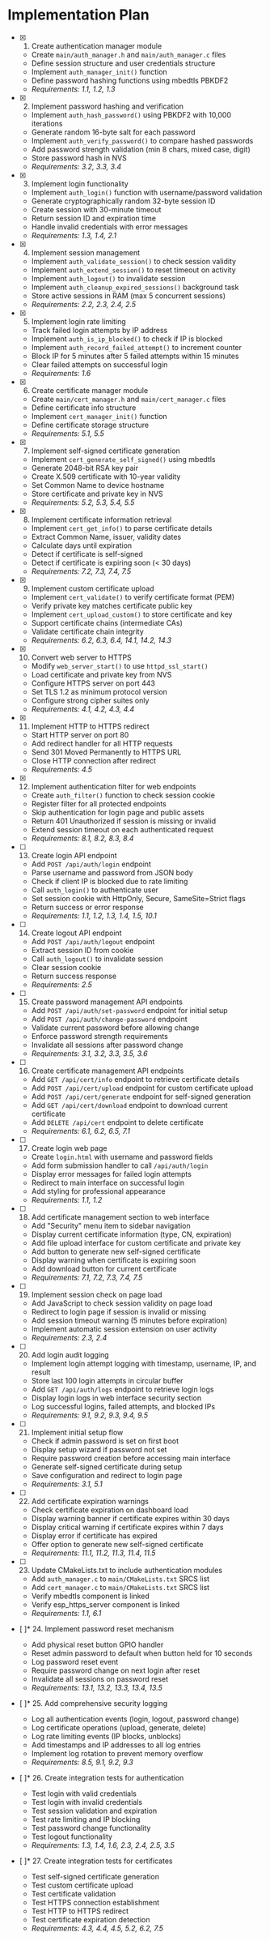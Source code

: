 # Implementation Plan

- [x] 1. Create authentication manager module





  - Create `main/auth_manager.h` and `main/auth_manager.c` files
  - Define session structure and user credentials structure
  - Implement `auth_manager_init()` function
  - Define password hashing functions using mbedtls PBKDF2
  - _Requirements: 1.1, 1.2, 1.3_

- [x] 2. Implement password hashing and verification





  - Implement `auth_hash_password()` using PBKDF2 with 10,000 iterations
  - Generate random 16-byte salt for each password
  - Implement `auth_verify_password()` to compare hashed passwords
  - Add password strength validation (min 8 chars, mixed case, digit)
  - Store password hash in NVS
  - _Requirements: 3.2, 3.3, 3.4_

- [x] 3. Implement login functionality





  - Implement `auth_login()` function with username/password validation
  - Generate cryptographically random 32-byte session ID
  - Create session with 30-minute timeout
  - Return session ID and expiration time
  - Handle invalid credentials with error messages
  - _Requirements: 1.3, 1.4, 2.1_

- [x] 4. Implement session management





  - Implement `auth_validate_session()` to check session validity
  - Implement `auth_extend_session()` to reset timeout on activity
  - Implement `auth_logout()` to invalidate session
  - Implement `auth_cleanup_expired_sessions()` background task
  - Store active sessions in RAM (max 5 concurrent sessions)
  - _Requirements: 2.2, 2.3, 2.4, 2.5_

- [x] 5. Implement login rate limiting





  - Track failed login attempts by IP address
  - Implement `auth_is_ip_blocked()` to check if IP is blocked
  - Implement `auth_record_failed_attempt()` to increment counter
  - Block IP for 5 minutes after 5 failed attempts within 15 minutes
  - Clear failed attempts on successful login
  - _Requirements: 1.6_

- [x] 6. Create certificate manager module





  - Create `main/cert_manager.h` and `main/cert_manager.c` files
  - Define certificate info structure
  - Implement `cert_manager_init()` function
  - Define certificate storage structure
  - _Requirements: 5.1, 5.5_

- [x] 7. Implement self-signed certificate generation





  - Implement `cert_generate_self_signed()` using mbedtls
  - Generate 2048-bit RSA key pair
  - Create X.509 certificate with 10-year validity
  - Set Common Name to device hostname
  - Store certificate and private key in NVS
  - _Requirements: 5.2, 5.3, 5.4, 5.5_

- [x] 8. Implement certificate information retrieval





  - Implement `cert_get_info()` to parse certificate details
  - Extract Common Name, issuer, validity dates
  - Calculate days until expiration
  - Detect if certificate is self-signed
  - Detect if certificate is expiring soon (< 30 days)
  - _Requirements: 7.2, 7.3, 7.4, 7.5_

- [x] 9. Implement custom certificate upload






  - Implement `cert_validate()` to verify certificate format (PEM)
  - Verify private key matches certificate public key
  - Implement `cert_upload_custom()` to store certificate and key
  - Support certificate chains (intermediate CAs)
  - Validate certificate chain integrity
  - _Requirements: 6.2, 6.3, 6.4, 14.1, 14.2, 14.3_

- [x] 10. Convert web server to HTTPS





  - Modify `web_server_start()` to use `httpd_ssl_start()`
  - Load certificate and private key from NVS
  - Configure HTTPS server on port 443
  - Set TLS 1.2 as minimum protocol version
  - Configure strong cipher suites only
  - _Requirements: 4.1, 4.2, 4.3, 4.4_

- [x] 11. Implement HTTP to HTTPS redirect





  - Start HTTP server on port 80
  - Add redirect handler for all HTTP requests
  - Send 301 Moved Permanently to HTTPS URL
  - Close HTTP connection after redirect
  - _Requirements: 4.5_

- [x] 12. Implement authentication filter for web endpoints





  - Create `auth_filter()` function to check session cookie
  - Register filter for all protected endpoints
  - Skip authentication for login page and public assets
  - Return 401 Unauthorized if session is missing or invalid
  - Extend session timeout on each authenticated request
  - _Requirements: 8.1, 8.2, 8.3, 8.4_

- [ ] 13. Create login API endpoint
  - Add `POST /api/auth/login` endpoint
  - Parse username and password from JSON body
  - Check if client IP is blocked due to rate limiting
  - Call `auth_login()` to authenticate user
  - Set session cookie with HttpOnly, Secure, SameSite=Strict flags
  - Return success or error response
  - _Requirements: 1.1, 1.2, 1.3, 1.4, 1.5, 10.1_

- [ ] 14. Create logout API endpoint
  - Add `POST /api/auth/logout` endpoint
  - Extract session ID from cookie
  - Call `auth_logout()` to invalidate session
  - Clear session cookie
  - Return success response
  - _Requirements: 2.5_

- [ ] 15. Create password management API endpoints
  - Add `POST /api/auth/set-password` endpoint for initial setup
  - Add `POST /api/auth/change-password` endpoint
  - Validate current password before allowing change
  - Enforce password strength requirements
  - Invalidate all sessions after password change
  - _Requirements: 3.1, 3.2, 3.3, 3.5, 3.6_

- [ ] 16. Create certificate management API endpoints
  - Add `GET /api/cert/info` endpoint to retrieve certificate details
  - Add `POST /api/cert/upload` endpoint for custom certificate upload
  - Add `POST /api/cert/generate` endpoint for self-signed generation
  - Add `GET /api/cert/download` endpoint to download current certificate
  - Add `DELETE /api/cert` endpoint to delete certificate
  - _Requirements: 6.1, 6.2, 6.5, 7.1_

- [ ] 17. Create login web page
  - Create `login.html` with username and password fields
  - Add form submission handler to call `/api/auth/login`
  - Display error messages for failed login attempts
  - Redirect to main interface on successful login
  - Add styling for professional appearance
  - _Requirements: 1.1, 1.2_

- [ ] 18. Add certificate management section to web interface
  - Add "Security" menu item to sidebar navigation
  - Display current certificate information (type, CN, expiration)
  - Add file upload interface for custom certificate and private key
  - Add button to generate new self-signed certificate
  - Display warning when certificate is expiring soon
  - Add download button for current certificate
  - _Requirements: 7.1, 7.2, 7.3, 7.4, 7.5_

- [ ] 19. Implement session check on page load
  - Add JavaScript to check session validity on page load
  - Redirect to login page if session is invalid or missing
  - Add session timeout warning (5 minutes before expiration)
  - Implement automatic session extension on user activity
  - _Requirements: 2.3, 2.4_

- [ ] 20. Add login audit logging
  - Implement login attempt logging with timestamp, username, IP, and result
  - Store last 100 login attempts in circular buffer
  - Add `GET /api/auth/logs` endpoint to retrieve login logs
  - Display login logs in web interface security section
  - Log successful logins, failed attempts, and blocked IPs
  - _Requirements: 9.1, 9.2, 9.3, 9.4, 9.5_

- [ ] 21. Implement initial setup flow
  - Check if admin password is set on first boot
  - Display setup wizard if password not set
  - Require password creation before accessing main interface
  - Generate self-signed certificate during setup
  - Save configuration and redirect to login page
  - _Requirements: 3.1, 5.1_

- [ ] 22. Add certificate expiration warnings
  - Check certificate expiration on dashboard load
  - Display warning banner if certificate expires within 30 days
  - Display critical warning if certificate expires within 7 days
  - Display error if certificate has expired
  - Offer option to generate new self-signed certificate
  - _Requirements: 11.1, 11.2, 11.3, 11.4, 11.5_

- [ ] 23. Update CMakeLists.txt to include authentication modules
  - Add `auth_manager.c` to `main/CMakeLists.txt` SRCS list
  - Add `cert_manager.c` to `main/CMakeLists.txt` SRCS list
  - Verify mbedtls component is linked
  - Verify esp_https_server component is linked
  - _Requirements: 1.1, 6.1_

- [ ]* 24. Implement password reset mechanism
  - Add physical reset button GPIO handler
  - Reset admin password to default when button held for 10 seconds
  - Log password reset event
  - Require password change on next login after reset
  - Invalidate all sessions on password reset
  - _Requirements: 13.1, 13.2, 13.3, 13.4, 13.5_

- [ ]* 25. Add comprehensive security logging
  - Log all authentication events (login, logout, password change)
  - Log certificate operations (upload, generate, delete)
  - Log rate limiting events (IP blocks, unblocks)
  - Add timestamps and IP addresses to all log entries
  - Implement log rotation to prevent memory overflow
  - _Requirements: 8.5, 9.1, 9.2, 9.3_

- [ ]* 26. Create integration tests for authentication
  - Test login with valid credentials
  - Test login with invalid credentials
  - Test session validation and expiration
  - Test rate limiting and IP blocking
  - Test password change functionality
  - Test logout functionality
  - _Requirements: 1.3, 1.4, 1.6, 2.3, 2.4, 2.5, 3.5_

- [ ]* 27. Create integration tests for certificates
  - Test self-signed certificate generation
  - Test custom certificate upload
  - Test certificate validation
  - Test HTTPS connection establishment
  - Test HTTP to HTTPS redirect
  - Test certificate expiration detection
  - _Requirements: 4.3, 4.4, 4.5, 5.2, 6.2, 7.5_
